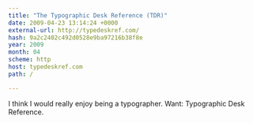 ```yaml
---
title: "The Typographic Desk Reference (TDR)"
date: 2009-04-23 13:14:24 +0000
external-url: http://typedeskref.com/
hash: 9a2c2402c492d0528e9ba97216b38f8e
year: 2009
month: 04
scheme: http
host: typedeskref.com
path: /

---
```


I think I would really enjoy being a typographer. Want: Typographic Desk Reference. 
